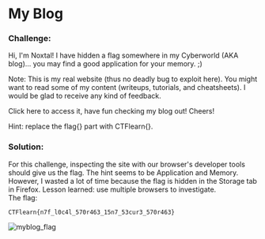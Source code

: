# My Blog
### Challenge:
Hi, I'm Noxtal! I have hidden a flag somewhere in my Cyberworld (AKA blog)... you may find a good application for your memory. ;)

Note: This is my real website (thus no deadly bug to exploit here). You might want to read some of my content (writeups, tutorials, and cheatsheets). I would be glad to receive any kind of feedback.

Click here to access it, have fun checking my blog out! Cheers!

Hint: replace the flag{} part with CTFlearn{}.

### Solution:
For this challenge, inspecting the site with our browser's developer tools should give us the flag. The hint seems to be Application and Memory. However, I wasted a lot of
time because the flag is hidden in the Storage tab in Firefox. Lesson learned: use multiple browsers to investigate. <br />
The flag:
```
CTFlearn{n7f_l0c4l_570r463_15n7_53cur3_570r463}
```
![myblog_flag](https://user-images.githubusercontent.com/59718043/124052479-7eee7c80-d9ec-11eb-972e-a029dcfd5c78.png)
